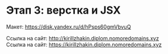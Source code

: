 # Этап 3: верстка и JSX

Макет: https://disk.yandex.ru/d/hPsps60gmVbvuQ

Ссылка на сайт: http://kirillzhakin.diplom.nomoredomains.xyz  
Ссылка на сайт: https://kirillzhakin.diplom.nomoredomains.xyz  

